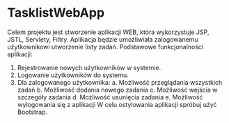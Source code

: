 # TasklistWebApp
Celem projektu jest stworzenie aplikacji WEB, która wykorzystuje JSP, JSTL, Servlety, Filtry. Aplikacja będzie umożliwiała zalogowanemu użytkownikowi utworzenie listy zadań. 
Podstawowe funkcjonalności aplikacji:
  1. Rejestrowanie nowych użytkowników w systemie.
  2. Logowanie użytkowników do systemu.
  3. Dla zalogowanego użytkownika:
    a. Możliwość przeglądania wszystkich zadań
    b. Możliwość dodania nowego zadania
    c. Możliwość wejścia w szczegóły zadania
    d. Możliwość usunięcia zadania
    e. Możliwość wylogowania się z aplikacji
W celu ostylowania aplikacji spróbuj użyć Bootstrap.
